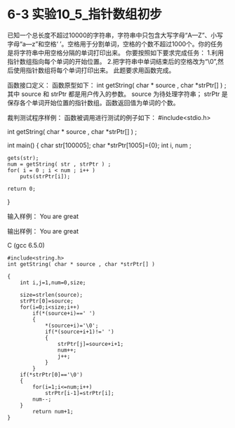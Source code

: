 # 6-3 实验10_5_指针数组初步
已知一个总长度不超过10000的字符串，字符串中只包含大写字母“A—Z”、小写字母“a—z”和空格‘ ’。空格用于分割单词，空格的个数不超过1000个。你的任务是将字符串中用空格分隔的单词打印出来。 你要按照如下要求完成任务： 1.利用指针数组指向每个单词的开始位置。 2.把字符串中单词结束后的空格改为“\0”,然后使用指针数组将每个单词打印出来。 此题要求用函数完成。

函数接口定义：
函数原型如下：
int getString( char * source , char *strPtr[] ) ;
其中 source 和 strPtr 都是用户传入的参数。 source 为待处理字符串； strPtr 是保存各个单词开始位置的指针数组。函数返回值为单词的个数。

裁判测试程序样例：
函数被调用进行测试的例子如下：
#include<stdio.h>

int getString( char * source , char *strPtr[] ) ;

int main()
{
    char    str[100005];
    char    *strPtr[1005]={0};
    int        i, num ;

    gets(str);
    num = getString( str , strPtr ) ;
    for( i = 0 ; i < num ; i++ )
        puts(strPtr[i]);

    return 0;    
}

输入样例：
You are great

输出样例：
You
are
great

C (gcc 6.5.0)

    #include<string.h>
    int getString( char * source , char *strPtr[] )

    {
        int i,j=1,num=0,size;
        
        size=strlen(source);
        strPtr[0]=source;
        for(i=0;i<size;i++)
            if(*(source+i)==' ')
            {
                *(source+i)='\0';
                if(*(source+i+1)!=' ')
                {
                    strPtr[j]=source+i+1;
                    num++;
                    j++;
                }
            }
        if(*strPtr[0]=='\0')
        {
            for(i=1;i<=num;i++)
                strPtr[i-1]=strPtr[i];
            num--;
        }
            return num+1;
    }

